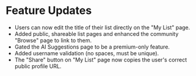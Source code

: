 # Feature Updates

- Users can now edit the title of their list directly on the "My List" page.
- Added public, shareable list pages and enhanced the community "Browse" page to link to them.
- Gated the AI Suggestions page to be a premium-only feature.
- Added username validation (no spaces, must be unique).
- The "Share" button on "My List" page now copies the user's correct public profile URL.
